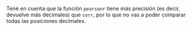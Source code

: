 Tené en cuenta que la función `pearsonr` tiene más precisión (es decir, devuelve más decimales) que `corr`, por lo que no vas a poder comparar todas las posiciones decimales. 